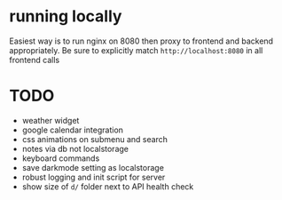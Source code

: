 # running locally
Easiest way is to run nginx on 8080 then proxy to frontend and backend appropriately.
Be sure to explicitly match `http://localhost:8080` in all frontend calls

# TODO
- weather widget
- google calendar integration
- css animations on submenu and search
- notes via db not localstorage
- keyboard commands
- save darkmode setting as localstorage
- robust logging and init script for server 
- show size of `d/` folder next to API health check
